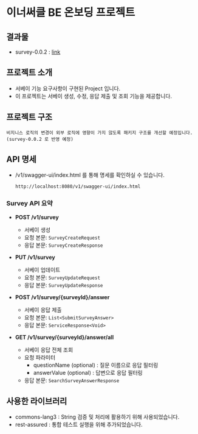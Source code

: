 # 이너써클 BE 온보딩 프로젝트

## 결과물

- survey-0.0.2 : [link](https://drive.google.com/file/d/1NhW3JJawDR2HDqhkIQM0nTDb1lmeH0HD/view?usp=sharing)

## 프로젝트 소개

- 서베이 기능 요구사항이 구현된 Project 입니다.
- 이 프로젝트는 서베이 생성, 수정, 응답 제출 및 조회 기능을 제공합니다.

## 프로젝트 구조

```
비지니스 로직의 변경이 외부 로직에 영향이 가지 않도록 패키지 구조를 개선할 예정입니다.
(survey-0.0.2 로 반영 예정)
```

## API 명세

- /v1/swagger-ui/index.html 를 통해 명세를 확인하실 수 있습니다.
  ```html
  http://localhost:8080/v1/swagger-ui/index.html
  ```

### Survey API 요약

- **POST /v1/survey**
  - 서베이 생성
  - 요청 본문: `SurveyCreateRequest`
  - 응답 본문: `SurveyCreateResponse`

- **PUT /v1/survey**
  - 서베이 업데이트
  - 요청 본문: `SurveyUpdateRequest`
  - 응답 본문: `SurveyUpdateResponse`

- **POST /v1/survey/{surveyId}/answer**
  - 서베이 응답 제출
  - 요청 본문: `List<SubmitSurveyAnswer>`
  - 응답 본문: `ServiceResponse<Void>`

- **GET /v1/survey/{surveyId}/answer/all**
  - 서베이 응답 전체 조회
  - 요청 파라미터
      - questionName (optional) : 질문 이름으로 응답 필터링
      - answerValue (optional) : 답변으로 응답 필터링
  - 응답 본문: `SearchSurveyAnswerResponse`

## 사용한 라이브러리

- commons-lang3 : String 검증 및 처리에 활용하기 위해 사용되었습니다.
- rest-assured : 통합 테스트 실행을 위해 추가되었습니다.